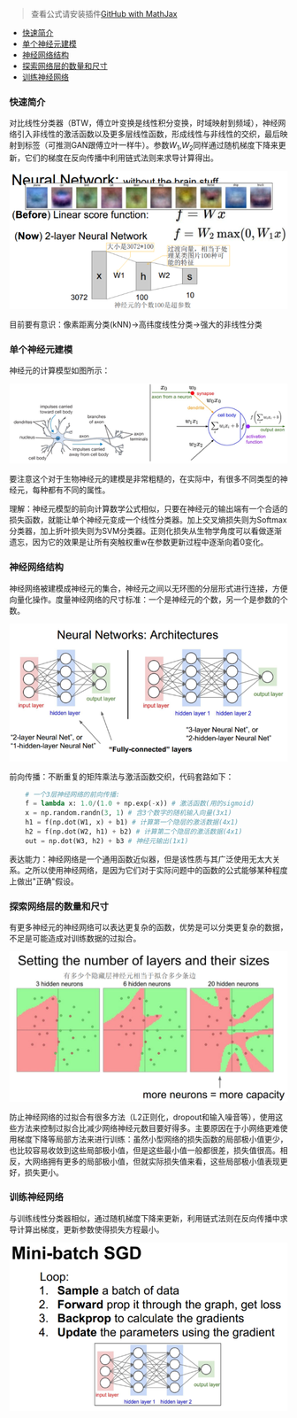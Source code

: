 > 查看公式请安装插件[GitHub with MathJax](https://chrome.google.com/webstore/detail/github-with-mathjax/ioemnmodlmafdkllaclgeombjnmnbima)
<!-- TOC -->

- [快速简介](#快速简介)
- [单个神经元建模](#单个神经元建模)
- [神经网络结构](#神经网络结构)
- [探索网络层的数量和尺寸](#探索网络层的数量和尺寸)
- [训练神经网络](#训练神经网络)

<!-- /TOC -->
### 快速简介
对比线性分类器（BTW，傅立叶变换是线性积分变换，时域映射到频域），神经网络引入非线性的激活函数以及更多层线性函数，形成线性与非线性的交织，最后映射到标签（可推测GAN跟傅立叶一样牛）。参数$W_1$,$W_2$同样通过随机梯度下降来更新，它们的梯度在反向传播中利用链式法则来求导计算得出。

![线性分类VS神经网络](image/线性分类VS神经网络.png)

目前要有意识：像素距离分类(kNN)->高纬度线性分类->强大的非线性分类
### 单个神经元建模
神经元的计算模型如图所示：

![神经元建模](image/神经元建模.png)

要注意这个对于生物神经元的建模是非常粗糙的，在实际中，有很多不同类型的神经元，每种都有不同的属性。

理解：神经元模型的前向计算数学公式相似，只要在神经元的输出端有一个合适的损失函数，就能让单个神经元变成一个线性分类器。加上交叉熵损失则为Softmax分类器，加上折叶损失则为SVM分类器。正则化损失从生物学角度可以看做逐渐遗忘，因为它的效果是让所有突触权重w在参数更新过程中逐渐向着0变化。

### 神经网络结构
神经网络被建模成神经元的集合，神经元之间以无环图的分层形式进行连接，方便向量化操作。度量神经网络的尺寸标准：一个是神经元的个数，另一个是参数的个数。

![神经网络结构](image/神经网络结构.png)

前向传播：不断重复的矩阵乘法与激活函数交织，代码套路如下：
```python
    # 一个3层神经网络的前向传播:
    f = lambda x: 1.0/(1.0 + np.exp(-x)) # 激活函数(用的sigmoid)
    x = np.random.randn(3, 1) # 含3个数字的随机输入向量(3x1)
    h1 = f(np.dot(W1, x) + b1) # 计算第一个隐层的激活数据(4x1)
    h2 = f(np.dot(W2, h1) + b2) # 计算第二个隐层的激活数据(4x1)
    out = np.dot(W3, h2) + b3 # 神经元输出(1x1)
```

表达能力：神经网络是一个通用函数近似器，但是该性质与其广泛使用无太大关系。之所以使用神经网络，是因为它们对于实际问题中的函数的公式能够某种程度上做出"正确"假设。

### 探索网络层的数量和尺寸
有更多神经元的神经网络可以表达更复杂的函数，优势是可以分类更复杂的数据，不足是可能造成对训练数据的过拟合。

![设置层的数量和尺寸](image/层的数量和尺寸.png)

防止神经网络的过拟合有很多方法（L2正则化，dropout和输入噪音等），使用这些方法来控制过拟合比减少网络神经元数目要好得多。主要原因在于小网络更难使用梯度下降等局部方法来进行训练：虽然小型网络的损失函数的局部极小值更少，也比较容易收敛到这些局部极小值，但是这些最小值一般都很差，损失值很高。相反，大网络拥有更多的局部极小值，但就实际损失值来看，这些局部极小值表现更好，损失更小。

### 训练神经网络
与训练线性分类器相似，通过随机梯度下降来更新，利用链式法则在反向传播中求导计算出梯度，更新参数使得损失方程最小。

![Mini-batch SGD](image/Minibatch-SGD.png)
